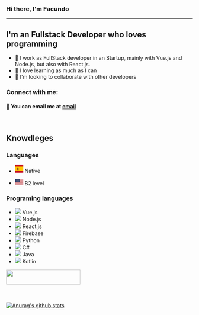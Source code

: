 ### Hi there, I'm Facundo

---

## I'm an Fullstack Developer who loves programming


- :office: I work as FullStack developer in an Startup, mainly with Vue.js and Node.js, but also with React.js.
- :seedling: I love learning as much as I can
- :dancers: I'm looking to collaborate with other developers

### Connect with me:

#### :email: You can email me at [email](mailto:contact@facundovergara.com.ar)

<br />

## Knowdleges

### Languages

- <img src="https://raw.githubusercontent.com/ashhitch/ISO-country-flags-icons/ada3cec9052f7de0901465c7a6a700638657a558/src/flags/svg/es.svg" width="22" height="22"> Native

- <img  alt="English" width="22px" src="https://raw.githubusercontent.com/ashhitch/ISO-country-flags-icons/master/src/flags/png/us.png"/> B2 level

### Programing languages

- <img src="https://upload.wikimedia.org/wikipedia/commons/thumb/9/95/Vue.js_Logo_2.svg/1280px-Vue.js_Logo_2.svg.png" width="30"> Vue.js
- <img src="https://upload.wikimedia.org/wikipedia/commons/thumb/d/d9/Node.js_logo.svg/1920px-Node.js_logo.svg.png" width="30"> Node.js
- <img src="https://upload.wikimedia.org/wikipedia/commons/thumb/a/a7/React-icon.svg/640px-React-icon.svg.png" width="30"> React.js
- <img src="https://upload.wikimedia.org/wikipedia/commons/thumb/3/37/Firebase_Logo.svg/1920px-Firebase_Logo.svg.png" width="30"> Firebase
- <img src="https://upload.wikimedia.org/wikipedia/commons/thumb/c/c3/Python-logo-notext.svg/1024px-Python-logo-notext.svg.png" width="30"> Python
- <img src="https://upload.wikimedia.org/wikipedia/commons/thumb/1/17/C_Sharp_Icon.png/640px-C_Sharp_Icon.png" width="30"> C#
- <img src="https://upload.wikimedia.org/wikipedia/commons/thumb/4/47/Java_Black_icon.svg/640px-Java_Black_icon.svg.png" width="30"> Java
- <img src="https://upload.wikimedia.org/wikipedia/commons/thumb/0/06/Kotlin_Icon.svg/640px-Kotlin_Icon.svg.png" width="30"> Kotlin


[<img src="https://upload.wikimedia.org/wikipedia/commons/thumb/0/01/LinkedIn_Logo.svg/1920px-LinkedIn_Logo.svg.png" width="200" height="40"> ](www.linkedin.com/in/facundovergara)


<br />

[![Anurag's github stats](https://github-readme-stats.vercel.app/api?username=faacu)](https://github.com/faacu/github-readme-stats)

<br />
<br />
